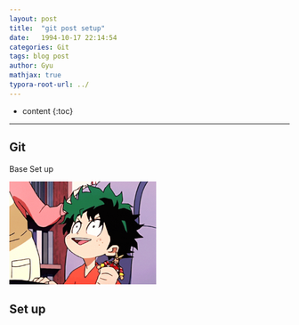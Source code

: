 ```yaml
---
layout: post
title:  "git post setup"
date:   1994-10-17 22:14:54
categories: Git
tags: blog post
author: Gyu
mathjax: true
typora-root-url: ../
---
```


* content
{:toc}

---
## Git

Base Set up

<img src="/assets/images/2024-06-04-git-post-setup/aniyuki-my-hero-academia-34.gif" alt="aniyuki-my-hero-academia-34" style="zoom:33%;" />

## Set up

